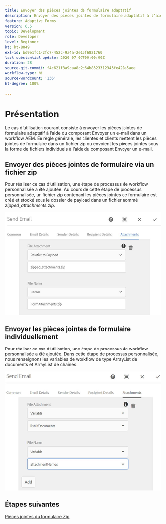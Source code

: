 ```yaml
---
title: Envoyer des pièces jointes de formulaire adaptatif
description: Envoyer des pièces jointes de formulaire adaptatif à l’aide du composant Envoyer un e-mail
feature: Adaptive Forms
version: 6.5
topic: Development
role: Developer
level: Beginner
kt: kt-8049
exl-id: bd9e1fc1-2fc7-452c-9a4a-2e16f6821760
last-substantial-update: 2020-07-07T00:00:00Z
duration: 28
source-git-commit: f4c621f3a9caa8c2c64b8323312343fe421a5aee
workflow-type: ht
source-wordcount: '136'
ht-degree: 100%

---
```


# Présentation



Le cas d’utilisation courant consiste à envoyer les pièces jointes de formulaire adaptatif à l’aide du composant Envoyer un e-mail dans un workflow AEM.
En règle générale, les clientes et clients mettent les pièces jointes de formulaire dans un fichier zip ou envoient les pièces jointes sous la forme de fichiers individuels à l’aide du composant Envoyer un e-mail.

## Envoyer des pièces jointes de formulaire via un fichier zip

Pour réaliser ce cas d’utilisation, une étape de processus de workflow personnalisée a été ajoutée. Au cours de cette étape de processus personnalisée, un fichier zip contenant les pièces jointes de formulaire est créé et stocké sous le dossier de payload dans un fichier nommé *zipped_attachments.zip*.

![send-form-attachments](assets/send-form-attachments.JPG)

## Envoyer les pièces jointes de formulaire individuellement

Pour réaliser ce cas d’utilisation, une étape de processus de workflow personnalisée a été ajoutée. Dans cette étape de processus personnalisée, nous renseignons les variables de workflow de type ArrayList de documents et ArrayList de chaînes.

![send-list-of-documents](assets/send-list-of-documents.JPG)

## Étapes suivantes

[Pièces jointes du formulaire Zip](./custom-process-step.md)
